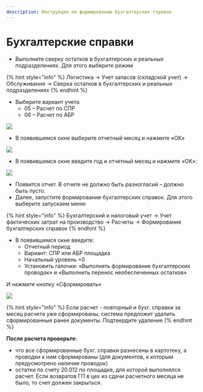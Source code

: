 ```yaml
---
description: Инструкция по формированию бухгалтерских справок
---
```


# Бухгалтерские справки

* Выполните сверку остатков в бухгалтерских и реальных подразделениях. Для этого выберите режим

{% hint style="info" %}
Логистика → Учет запасов (складской учет) → Обслуживание → Сверка остатков в бухгалтерских и реальных подразделениях
{% endhint %}

* Выберите вариант учета
  * 05 – Расчет по СПР
  * 06 – Расчет по АБР

![](<../../../../.gitbook/assets/0 (6)>)

* В появившемся окне выберите отчетный месяц и нажмите «ОК»

![](<../../../../.gitbook/assets/1 (19)>)

* В появившемся окне введите год и отчетный месяц и нажмите «ОК»:

![](<../../../../.gitbook/assets/2 (35)>)

* Появится отчет. В отчете не должно быть разногласий – должно быть пусто.
* Далее, запустите формирование бухгалтерских справок. Для этого выберите запускаем меню

{% hint style="info" %}
Бухгалтерский и налоговый учет → Учет фактических затрат на производство → Расчеты → Формирование бухгалтерских справок
{% endhint %}

* В появившемся окне введите:
  * Отчетный период
  * Вариант: СПР или АБР площадка
  * Начальный уровень =0
  * Установить галочки: «Выполнять формирование бухгалтерских проводок» и «Выполнить перенос необеспеченных остатков»

И нажмите кнопку «Сформировать»

![](<../../../../.gitbook/assets/3 (2)>)

{% hint style="info" %}
Если расчет - повторный и бухг. справки за месяц расчета уже сформированы, система предложит удалить сформированные ранее документы. Подтвердите удаление
{% endhint %}

**После расчета проверьте:**

* что все сформированные бухг. справки разнесены в картотеку, а проводки к ним сформированы (для документов, к которым предусмотрено наличие проводок)
* остатки по счету 20.012 по площадке, для которой выполнялся расчет. Если возвратов ГП в цех из сдачи расчетного месяца не было, то счет должен закрыться.

